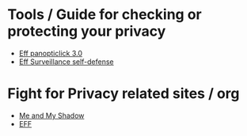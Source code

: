 # Tools / Guide for checking or protecting your privacy

* [Eff panopticlick 3.0](https://panopticlick.eff.org/)
* [Eff Surveillance self-defense](https://ssd.eff.org/)

# Fight for Privacy related sites / org

* [Me and My Shadow](https://myshadow.org/)
* [EFF](https://eff.org) 
